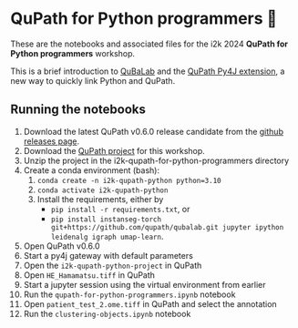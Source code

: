 # QuPath for Python programmers 🐍

These are the notebooks and associated files for the i2k 2024
**QuPath for Python programmers** workshop.

This is a brief introduction to [QuBaLab](https://github.com/qupath/qubalab)
and the [QuPath Py4J extension](https://github.com/qupath/qupath-extension-py4j),
a new way to quickly link Python and QuPath.

## Running the notebooks

1. Download the latest QuPath v0.6.0 release candidate from the [github releases page](https://github.com/qupath/qupath/releases).
2. Download the [QuPath project](https://github.com/qupath/i2k-qupath-for-python-programmers/releases/download/v0.1.0/i2k-qupath-python-project.zip)
   for this workshop.
3. Unzip the project in the i2k-qupath-for-python-programmers directory
4. Create a conda environment (bash):
   1. `conda create -n i2k-qupath-python python=3.10`
   2. `conda activate i2k-qupath-python`
   3. Install the requirements, either by
      - `pip install -r requirements.txt`, or
      - `pip install instanseg-torch git+https://github.com/qupath/qubalab.git jupyter ipython leidenalg igraph umap-learn`.
5. Open QuPath v0.6.0
6. Start a py4j gateway with default parameters
7. Open the `i2k-qupath-python-project` in QuPath
8. Open `HE_Hamamatsu.tiff` in QuPath
9. Start a jupyter session using the virtual environment from earlier
10. Run the `qupath-for-python-programmers.ipynb` notebook
11. Open `patient_test_2.ome.tiff` in QuPath and select the annotation
12. Run the `clustering-objects.ipynb` notebook
